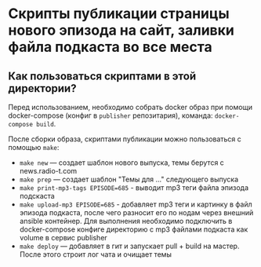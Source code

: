 # Скрипты публикации страницы нового эпизода на сайт, заливки файла подкаста во все места

## Как пользоваться скриптами в этой директории?

Перед использованием, необходимо собрать docker образ при помощи docker-compose (конфиг в `publisher` репозитария), команда: `docker-compose build`.

После сборки образа, скриптами публикации можно пользоваться с помощью `make`:

- `make new` — создает шаблон нового выпуска, темы берутся с news.radio-t.com
- `make prep` — создает шаблон "Темы для ..." следующего выпуска
- `make print-mp3-tags EPISODE=685` - выводит mp3 теги файла эпизода подскаста
- `make upload-mp3 EPISODE=685` - добавляет mp3 теги и картинку в файл эпизода подкаста, после чего разносит его по нодам через внешний ansible контейнер. Для выполнения необходимо подключить в docker-compose конфиге директорию с mp3 файлами подкаста как volume в сервис publisher
- `make deploy` — добавляет в гит и запускает pull + build на мастер. После этого строит лог чата и очищает темы

